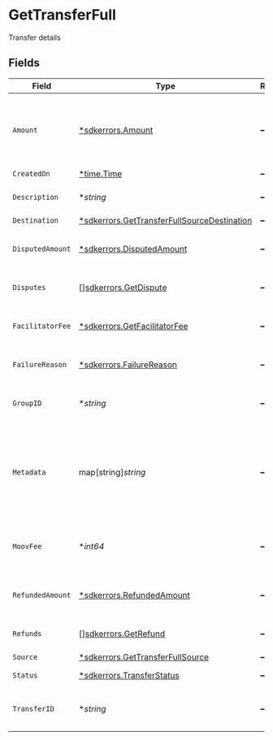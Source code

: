 # GetTransferFull

Transfer details


## Fields

| Field                                                                                                  | Type                                                                                                   | Required                                                                                               | Description                                                                                            | Example                                                                                                |
| ------------------------------------------------------------------------------------------------------ | ------------------------------------------------------------------------------------------------------ | ------------------------------------------------------------------------------------------------------ | ------------------------------------------------------------------------------------------------------ | ------------------------------------------------------------------------------------------------------ |
| `Amount`                                                                                               | [*sdkerrors.Amount](../../models/errors/amount.md)                                                     | :heavy_minus_sign:                                                                                     | A representation of money containing an integer value and it's currency.                               |                                                                                                        |
| `CreatedOn`                                                                                            | [*time.Time](https://pkg.go.dev/time#Time)                                                             | :heavy_minus_sign:                                                                                     | N/A                                                                                                    |                                                                                                        |
| `Description`                                                                                          | **string*                                                                                              | :heavy_minus_sign:                                                                                     | A description of the transfer                                                                          | Pay Instructor for May 15 Class                                                                        |
| `Destination`                                                                                          | [*sdkerrors.GetTransferFullSourceDestination](../../models/errors/gettransferfullsourcedestination.md) | :heavy_minus_sign:                                                                                     | N/A                                                                                                    |                                                                                                        |
| `DisputedAmount`                                                                                       | [*sdkerrors.DisputedAmount](../../models/errors/disputedamount.md)                                     | :heavy_minus_sign:                                                                                     | The total disputed amount for a card transfer                                                          |                                                                                                        |
| `Disputes`                                                                                             | [][sdkerrors.GetDispute](../../models/errors/getdispute.md)                                            | :heavy_minus_sign:                                                                                     | A list of disputes for a card transfer                                                                 |                                                                                                        |
| `FacilitatorFee`                                                                                       | [*sdkerrors.GetFacilitatorFee](../../models/errors/getfacilitatorfee.md)                               | :heavy_minus_sign:                                                                                     | Fee you charged your customer for the transfer                                                         |                                                                                                        |
| `FailureReason`                                                                                        | [*sdkerrors.FailureReason](../../models/errors/failurereason.md)                                       | :heavy_minus_sign:                                                                                     | Transfer failure reason                                                                                | wallet-insufficient-funds                                                                              |
| `GroupID`                                                                                              | **string*                                                                                              | :heavy_minus_sign:                                                                                     | N/A                                                                                                    | ec7e1848-dc80-4ab0-8827-dd7fc0737b43                                                                   |
| `Metadata`                                                                                             | map[string]*string*                                                                                    | :heavy_minus_sign:                                                                                     | Free-form key-value pair list. Useful for storing information that is not captured elsewhere.          |                                                                                                        |
| `MoovFee`                                                                                              | **int64*                                                                                               | :heavy_minus_sign:                                                                                     | Fee charged to your platform account for card transfers                                                |                                                                                                        |
| `RefundedAmount`                                                                                       | [*sdkerrors.RefundedAmount](../../models/errors/refundedamount.md)                                     | :heavy_minus_sign:                                                                                     | The total refunded amount for a card transfer                                                          |                                                                                                        |
| `Refunds`                                                                                              | [][sdkerrors.GetRefund](../../models/errors/getrefund.md)                                              | :heavy_minus_sign:                                                                                     | A list of refunds for a card transfer                                                                  |                                                                                                        |
| `Source`                                                                                               | [*sdkerrors.GetTransferFullSource](../../models/errors/gettransferfullsource.md)                       | :heavy_minus_sign:                                                                                     | N/A                                                                                                    |                                                                                                        |
| `Status`                                                                                               | [*sdkerrors.TransferStatus](../../models/errors/transferstatus.md)                                     | :heavy_minus_sign:                                                                                     | Current status of a transfer                                                                           | pending                                                                                                |
| `TransferID`                                                                                           | **string*                                                                                              | :heavy_minus_sign:                                                                                     | UUID v4                                                                                                | ec7e1848-dc80-4ab0-8827-dd7fc0737b43                                                                   |
